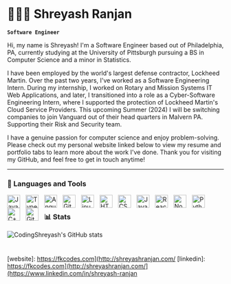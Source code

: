 # 👨🏾‍💻 Shreyash Ranjan

**`Software Engineer`**

<p>Hi, my name is Shreyash! I'm a Software Engineer based out of Philadelphia, PA, currently studying at the University of Pittsburgh pursuing a BS in Computer Science and a minor in Statistics.</p>

<p>I have been employed by the world's largest defense contractor, Lockheed Martin. Over the past two years, I've worked as a Software Engineering Intern. During my internship, I worked on Rotary and Mission Systems IT Web Applications, and later, I transitioned into a role as a Cyber-Software Engineering Intern, where I supported the protection of Lockheed Martin's Cloud Service Providers. This upcoming Summer (2024) I will be switching companies to join Vanguard out of their head quarters in Malvern PA. Supporting their Risk and Security team. </p>

<p>I have a genuine passion for computer science and enjoy problem-solving. Please check out my personal website linked below to view my resume and portfolio tabs to learn more about the work I've done. Thank you for visiting my GitHub, and feel free to get in touch anytime!</p>


---

### 🧰 Languages and Tools

<img align="left" alt="Java" width="30px" style="padding-right:10px;" src="https://cdn.jsdelivr.net/gh/devicons/devicon/icons/java/java-original.svg"/>
<img align="left" alt="TypeScript" width="30px" style="padding-right:10px;" src="https://cdn.jsdelivr.net/gh/devicons/devicon/icons/typescript/typescript-plain.svg" />
<img align="left" alt="Angular" width="30px" style="padding-right:10px;" src="https://cdn.jsdelivr.net/gh/devicons/devicon/icons/angularjs/angularjs-plain.svg" />
<img align="left" alt="Git" width="30px" style="padding-right:10px;" src="https://cdn.jsdelivr.net/gh/devicons/devicon/icons/git/git-original.svg" />
<img align="left" alt="Linux" width="30px" style="padding-right:10px;" src="https://cdn.jsdelivr.net/gh/devicons/devicon/icons/linux/linux-original.svg" />
<img align="left" alt="HTML" width="30px" style="padding-right:10px;" src="https://cdn.jsdelivr.net/gh/devicons/devicon/icons/html5/html5-plain.svg" />
<img align="left" alt="CSS" width="30px" style="padding-right:10px;" src="https://cdn.jsdelivr.net/gh/devicons/devicon/icons/css3/css3-plain.svg" />
<img align="left" alt="JavaScript" width="30px" style="padding-right:10px;" src="https://cdn.jsdelivr.net/gh/devicons/devicon/icons/javascript/javascript-plain.svg" />
<img align="left" alt="React" width="30px" style="padding-right:10px;" src="https://cdn.jsdelivr.net/gh/devicons/devicon/icons/react/react-original.svg" />
<img align="left" alt="NodeJS" width="30px" style="padding-right:10px;" src="https://cdn.jsdelivr.net/gh/devicons/devicon/icons/nodejs/nodejs-original.svg" />
<img align="left" alt="Python" width="30px" style="padding-right:10px;" src="https://cdn.jsdelivr.net/gh/devicons/devicon/icons/python/python-plain.svg" />
<img align="left" alt="C++" width="30px" style="padding-right:10px;" src="https://cdn.jsdelivr.net/gh/devicons/devicon/icons/cplusplus/cplusplus-line.svg" />
<img align="left" alt="GitHub" width="30px" style="padding-right:10px;" src="https://cdn.jsdelivr.net/gh/devicons/devicon/icons/github/github-original.svg" />

<br />


### 📊 Stats

![CodingShreyash's GitHub stats](https://github-readme-stats.vercel.app/api?username=codingshreyash&show_icons=true&theme=gruvbox)

<!-- ![GitHub Streak](https://streak-stats.demolab.com?user=ForrestKnight&theme=gruvbox&border_radius=4.5) -->

#
[website]: https://fkcodes.com](http://shreyashranjan.com/
[linkedin]: https://fkcodes.com](http://shreyashranjan.com/](https://www.linkedin.com/in/shreyash-ranjan
